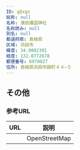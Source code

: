 ```yaml
---
ID: gQxgz
総称: null
名称: 濱田護国神社
名称読み: null
別名: null
都道府県: 島根県
区域: 浜田市
緯度: 34.9002301
経度: 132.0772678
郵便番号: 6970027
住所: 島根県浜田市殿町４４−５
---
```


## その他

### 参考URL

| URL | 説明          |
| --- | ------------- |
|     | OpenStreetMap |
